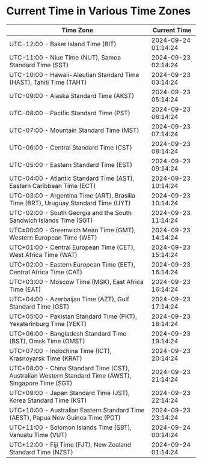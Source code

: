 # Current Time in Various Time Zones

| Time Zone | Current Time |
|-----------|--------------|
| UTC-12:00 - Baker Island Time (BIT) | 2024-09-24 01:14:24 |
| UTC-11:00 - Niue Time (NUT), Samoa Standard Time (SST) | 2024-09-23 02:14:24 |
| UTC-10:00 - Hawaii-Aleutian Standard Time (HAST), Tahiti Time (TAHT) | 2024-09-23 03:14:24 |
| UTC-09:00 - Alaska Standard Time (AKST) | 2024-09-23 05:14:24 |
| UTC-08:00 - Pacific Standard Time (PST) | 2024-09-23 06:14:24 |
| UTC-07:00 - Mountain Standard Time (MST) | 2024-09-23 07:14:24 |
| UTC-06:00 - Central Standard Time (CST) | 2024-09-23 08:14:24 |
| UTC-05:00 - Eastern Standard Time (EST) | 2024-09-23 09:14:24 |
| UTC-04:00 - Atlantic Standard Time (AST), Eastern Caribbean Time (ECT) | 2024-09-23 10:14:24 |
| UTC-03:00 - Argentina Time (ART), Brasília Time (BRT), Uruguay Standard Time (UYT) | 2024-09-23 10:14:24 |
| UTC-02:00 - South Georgia and the South Sandwich Islands Time (SGT) | 2024-09-23 11:14:24 |
| UTC±00:00 - Greenwich Mean Time (GMT), Western European Time (WET) | 2024-09-23 14:14:24 |
| UTC+01:00 - Central European Time (CET), West Africa Time (WAT) | 2024-09-23 15:14:24 |
| UTC+02:00 - Eastern European Time (EET), Central Africa Time (CAT) | 2024-09-23 16:14:24 |
| UTC+03:00 - Moscow Time (MSK), East Africa Time (EAT) | 2024-09-23 16:14:24 |
| UTC+04:00 - Azerbaijan Time (AZT), Gulf Standard Time (GST) | 2024-09-23 17:14:24 |
| UTC+05:00 - Pakistan Standard Time (PKT), Yekaterinburg Time (YEKT) | 2024-09-23 18:14:24 |
| UTC+06:00 - Bangladesh Standard Time (BST), Omsk Time (OMST) | 2024-09-23 19:14:24 |
| UTC+07:00 - Indochina Time (ICT), Krasnoyarsk Time (KRAT) | 2024-09-23 20:14:24 |
| UTC+08:00 - China Standard Time (CST), Australian Western Standard Time (AWST), Singapore Time (SGT) | 2024-09-23 21:14:24 |
| UTC+09:00 - Japan Standard Time (JST), Korea Standard Time (KST) | 2024-09-23 22:14:24 |
| UTC+10:00 - Australian Eastern Standard Time (AEST), Papua New Guinea Time (PGT) | 2024-09-23 23:14:24 |
| UTC+11:00 - Solomon Islands Time (SBT), Vanuatu Time (VUT) | 2024-09-24 00:14:24 |
| UTC+12:00 - Fiji Time (FJT), New Zealand Standard Time (NZST) | 2024-09-24 01:14:24 |
